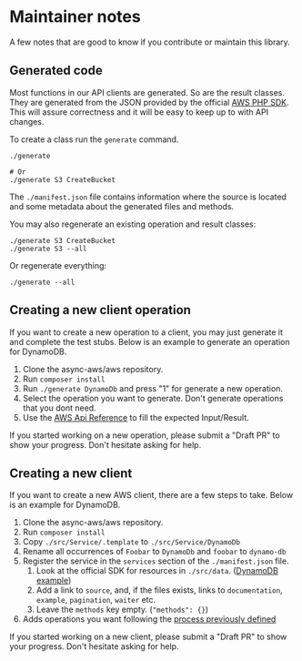 # Maintainer notes

A few notes that are good to know if you contribute or maintain this library.

## Generated code

Most functions in our API clients are generated. So are the result classes. They
are generated from the JSON provided by the official [AWS PHP SDK](https://github.com/aws/aws-sdk-php).
This will assure correctness and it will be easy to keep up to with API changes.

To create a class run the `generate` command.

```cli
./generate

# Or
./generate S3 CreateBucket
```

The `./manifest.json` file contains information where the source is located
and some metadata about the generated files and methods.

You may also regenerate an existing operation and result classes:

```cli
./generate S3 CreateBucket
./generate S3 --all
```

Or regenerate everything:

```cli
./generate --all
```

## Creating a new client operation

If you want to create a new operation to a client, you may just generate it and complete the
test stubs. Below is an example to generate an operation for DynamoDB.

1. Clone the async-aws/aws repository.
1. Run `composer install`
1. Run `./generate DynamoDb` and press "1" for generate a new operation.
1. Select the operation you want to generate. Don't generate operations that you dont need.
1. Use the [AWS Api Reference](https://docs.aws.amazon.com/amazondynamodb/latest/APIReference/API_Operations.html) to fill the expected Input/Result.

If you started working on a new operation, please submit a "Draft PR" to show your
progress. Don't hesitate asking for help.

## Creating a new client

If you want to create a new AWS client, there are a few steps to take. Below
is an example for DynamoDB.

1. Clone the async-aws/aws repository.
1. Run `composer install`
1. Copy `./src/Service/.template` to `./src/Service/DynamoDb`
1. Rename all occurrences of `Foobar` to `DynamoDb` and `foobar` to `dynamo-db`
1. Register the service in the `services` section of the `./manifest.json` file.
   1. Look at the official SDK for resources in `./src/data`. ([DynamoDB example](https://github.com/aws/aws-sdk-php/tree/3.133.23/src/data/dynamodb/2012-08-10))
   1. Add a link to `source`, and, if the files exists, links to `documentation`, `example`, `pagination`, `waiter` etc.
   1. Leave the `methods` key empty. (`"methods": {}`)
1. Adds operations you want following the [process previously defined](#creating-a-new-client-operation)

If you started working on a new client, please submit a "Draft PR" to show your
progress. Don't hesitate asking for help.
